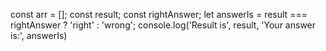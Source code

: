 

const arr = [];
const result;
const rightAnswer;
let answerIs = result === rightAnswer ? 'right' : 'wrong';
console.log('Result is', result, 'Your answer is:', answerIs)